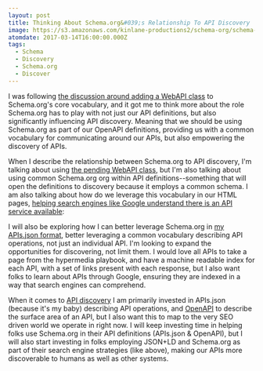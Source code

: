 ```yaml
---
layout: post
title: Thinking About Schema.org&#039;s Relationship To API Discovery
image: https://s3.amazonaws.com/kinlane-productions2/schema-org/schema-org.png
atomdate: 2017-03-14T16:00:00.000Z
tags:
  - Schema
  - Discovery
  - Schema.org
  - Discover
---
```

I was following [the discussion around adding a WebAPI class](https://github.com/schemaorg/schemaorg/pull/1445) to Schema.org's core vocabulary, and it got me to think more about the role Schema.org has to play with not just our API definitions, but also significantly influencing API discovery. Meaning that we should be using Schema.org as part of our OpenAPI definitions, providing us with a common vocabulary for communicating around our APIs, but also empowering the discovery of APIs. 

When I describe the relationship between Schema.org to API discovery, I'm talking about using [the pending WebAPI class](http://pending.webschemas.org/WebAPI), but I'm also talking about using common Schema.org org within API definitions--something that will open the definitions to discovery because it employs a common schema. I am also talking about how do we leverage this vocabulary in our HTML pages, [helping search engines like Google understand there is an API service available](https://developers.google.com/search/docs/guides/intro-structured-data):

I will also be exploring how I can better leverage Schema.org in [my APIs.json format](http://apisjson.org), better leveraging a common vocabulary describing API operations, not just an individual API. I'm looking to expand the opportunities for discovering, not limit them. I would love all APIs to take a page from the hypermedia playbook, and have a machine readable index for each API, with a set of links present with each response, but I also want folks to learn about APIs through Google, ensuring they are indexed in a way that search engines can comprehend.

When it comes to [API discovery](http://discovery.apievangelist.com) I am primarily invested in APIs.json (because it's my baby) describing API operations, and [OpenAPI](https://www.openapis.org/) to describe the surface area of an API, but I also want this to map to the very SEO driven world we operate in right now. I will keep investing time in helping folks use Schema.org in their API definitions (APIs.json & OpenAPI), but I will also start investing in folks employing JSON+LD and Schema.org as part of their search engine strategies (like above), making our APIs more discoverable to humans as well as other systems.